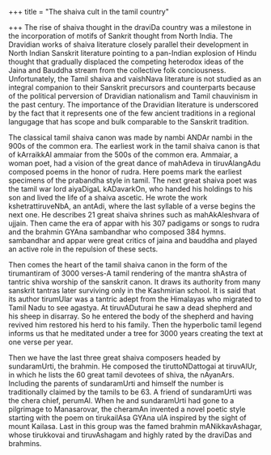 +++
title = "The shaiva cult in the tamil country"

+++
The rise of shaiva thought in the draviDa country was a milestone in the
incorporation of motifs of Sankrit thought from North India. The
Dravidian works of shaiva literature closely parallel their development
in North Indian Sanskrit literature pointing to a pan-Indian explosion
of Hindu thought that gradually displaced the competing heterodox ideas
of the Jaina and Bauddha stream from the collective folk conciousness.
Unfortunately, the Tamil shaiva and vaishNava literature is not studied
as an integral companion to their Sanskrit precursors and counterparts
because of the political perversion of Dravidian nationalism and Tamil
chauvinism in the past century. The importance of the Dravidian
literature is underscored by the fact that it represents one of the few
ancient traditions in a regional langugage that has scope and bulk
comparable to the Sanskrit tradition.  
  
The classical tamil shaiva canon was made by nambi ANDAr nambi in the
900s of the common era. The earliest work in the tamil shaiva canon is
that of kArraikkAl ammaiar from the 500s of the common era. Ammaiar, a
woman poet, had a vision of the great dance of mahAdeva in tiruvAlangAdu
composed poems in the honor of rudra. Here poems mark the earliest
specimens of the prabandha style in tamil. The next great shaiva poet
was the tamil war lord aiyaDigaL kADavarkOn, who handed his holdings to
his son and lived the life of a shaiva ascetic. He wrote the work
kshetrattiruveNbA, an antAdi, where the last syllable of a verse begins
the next one. He describes 21 great shaiva shrines such as
mahAkAleshvara of ujjain. Then came the era of appar with his 307
padigams or songs to rudra and the brahmin GYAna sambandhar who composed
384 hymns. sambandhar and appar were great critics of jaina and bauddha
and played an active role in the repulsion of these sects.

Then comes the heart of the tamil shaiva canon in the form of the
tirumantiram of 3000 verses-A tamil rendering of the mantra shAstra of
tantric shiva worship of the sanskrit canon. It draws its authority from
many sanskrit tantras later surviving only in the Kashmirian school. It
is said that its author tirumUlar was a tantric adept from the Himalayas
who migrated to Tamil Nadu to see agastya. At tiruvADuturai he saw a
dead shepherd and his sheep in disarray. So he entered the body of the
shepherd and having revived him restored his herd to his family. Then
the hyperbolic tamil legend informs us that he meditated under a tree
for 3000 years creating the text at one verse per year.

Then we have the last three great shaiva composers headed by
sundaramUrti, the brahmin. He composed the tiruttoNDattogai at
tiruvAlUr, in which he lists the 60 great tamil devotees of shiva, the
nAyanArs. Including the parents of sundaramUrti and himself the number
is traditionally claimed by the tamils to be 63. A friend of
sundaramUrti was the chera chief, perumAl. When he and sundaramUrti had
gone to a pilgrimage to Manasarovar, the cheramAn invented a novel
poetic style starting with the poem on tirukailAsa GYAna ulA inspired by
the sight of mount Kailasa. Last in this group was the famed brahmin
mANikkavAshagar, whose tirukkovai and tiruvAshagam and highly rated by
the draviDas and brahmins.
